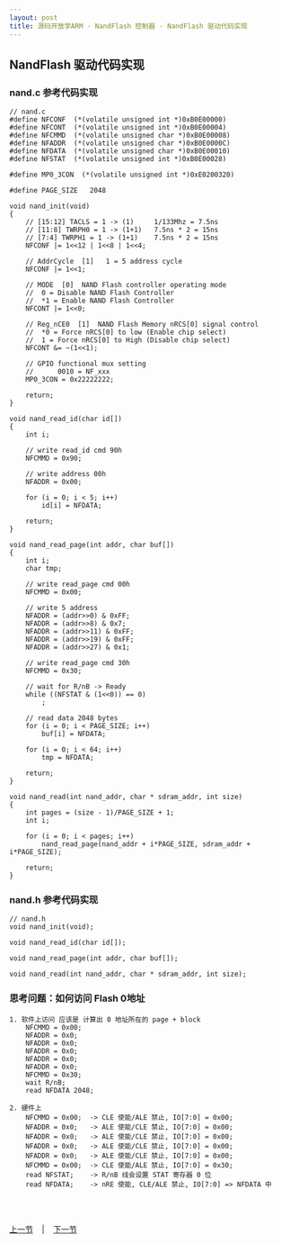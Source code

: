 ```yaml
---
layout: post
title: 源码开放学ARM - NandFlash 控制器 - NandFlash 驱动代码实现
---
```


## NandFlash 驱动代码实现

### nand.c 参考代码实现			
	// nand.c
	#define	NFCONF  (*(volatile unsigned int *)0xB0E00000) 
	#define	NFCONT  (*(volatile unsigned int *)0xB0E00004) 	
	#define	NFCMMD  (*(volatile unsigned char *)0xB0E00008) 
	#define	NFADDR  (*(volatile unsigned char *)0xB0E0000C)
	#define	NFDATA  (*(volatile unsigned char *)0xB0E00010)
	#define	NFSTAT  (*(volatile unsigned int *)0xB0E00028)

	#define	MP0_3CON  (*(volatile unsigned int *)0xE0200320)
			
	#define PAGE_SIZE	2048

	void nand_init(void)
	{
		// [15:12] TACLS = 1 -> (1) 	1/133Mhz = 7.5ns
		// [11:8] TWRPH0 = 1 -> (1+1)	7.5ns * 2 = 15ns
		// [7:4] TWRPH1 = 1 -> (1+1)	7.5ns * 2 = 15ns
		NFCONF |= 1<<12 | 1<<8 | 1<<4;    

		// AddrCycle  [1] 	1 = 5 address cycle 
		NFCONF |= 1<<1; 
		
		// MODE  [0]  NAND Flash controller operating mode 
		//	0 = Disable NAND Flash Controller 
		//	*1 = Enable NAND Flash Controller
		NFCONT |= 1<<0; 
		
		// Reg_nCE0  [1]  NAND Flash Memory nRCS[0] signal control 
		//	*0 = Force nRCS[0] to low (Enable chip select) 
		//	1 = Force nRCS[0] to High (Disable chip select) 
		NFCONT &= ~(1<<1);
		
		// GPIO functional mux setting
		// 		0010 = NF_xxx 
		MP0_3CON = 0x22222222;
		
		return;
	}

	void nand_read_id(char id[])
	{
		int i;
		
		// write read_id cmd 90h
		NFCMMD = 0x90;
		
		// write address 00h
		NFADDR = 0x00;

		for (i = 0; i < 5; i++)
			id[i] = NFDATA;
		
		return;
	}

	void nand_read_page(int addr, char buf[])
	{
		int i;
		char tmp;
		
		// write read_page cmd 00h
		NFCMMD = 0x00;
		
		// write 5 address
		NFADDR = (addr>>0) & 0xFF;
		NFADDR = (addr>>8) & 0x7;
		NFADDR = (addr>>11) & 0xFF;
		NFADDR = (addr>>19) & 0xFF;
		NFADDR = (addr>>27) & 0x1;

		// write read_page cmd 30h
		NFCMMD = 0x30;
		
		// wait for R/nB -> Ready	
		while ((NFSTAT & (1<<0)) == 0)
			;
		
		// read data 2048 bytes
		for (i = 0; i < PAGE_SIZE; i++)
			buf[i] = NFDATA;
		
		for (i = 0; i < 64; i++)
			tmp = NFDATA;
			
		return;
	}

	void nand_read(int nand_addr, char * sdram_addr, int size)
	{
		int pages = (size - 1)/PAGE_SIZE + 1;
		int i;
		
		for (i = 0; i < pages; i++)
			nand_read_page(nand_addr + i*PAGE_SIZE, sdram_addr + i*PAGE_SIZE);
		
		return;
	}

### nand.h 参考代码实现
	// nand.h
	void nand_init(void);

	void nand_read_id(char id[]);

	void nand_read_page(int addr, char buf[]);

	void nand_read(int nand_addr, char * sdram_addr, int size);

	
### 思考问题：如何访问 Flash 0地址
	1. 软件上访问 应该是 计算出 0 地址所在的 page + block
		NFCMMD = 0x00;
		NFADDR = 0x0;	
		NFADDR = 0x0;
		NFADDR = 0x0;
		NFADDR = 0x0;
		NFADDR = 0x0;
		NFCMMD = 0x30;
		wait R/nB;
		read NFDATA 2048;
		
	2. 硬件上
		NFCMMD = 0x00;	-> CLE 使能/ALE 禁止, IO[7:0] = 0x00;
		NFADDR = 0x0;	-> ALE 使能/CLE 禁止, IO[7:0] = 0x00;
		NFADDR = 0x0;	-> ALE 使能/CLE 禁止, IO[7:0] = 0x00;
		NFADDR = 0x0;	-> ALE 使能/CLE 禁止, IO[7:0] = 0x00;
		NFADDR = 0x0;	-> ALE 使能/CLE 禁止, IO[7:0] = 0x00;
		NFCMMD = 0x00;	-> CLE 使能/ALE 禁止, IO[7:0] = 0x30;
		read NFSTAT;	-> R/nB 线会设置 STAT 寄存器 0 位
		read NFDATA;	-> nRE 使能, CLE/ALE 禁止, IO[7:0] => NFDATA 中

<br> <br> 
<div> <a href="chp7-5.html">上一节</a> &nbsp;&nbsp; | &nbsp;&nbsp; <a href="chp8-1.html">下一节</a> </div> <br> <br>